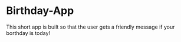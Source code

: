 # Birthday-App
This short app is built so that the user gets a friendly message if your borthday is today!
